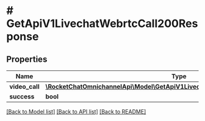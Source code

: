 # # GetApiV1LivechatWebrtcCall200Response

## Properties

Name | Type | Description | Notes
------------ | ------------- | ------------- | -------------
**video_call** | [**\RocketChatOmnichannelApi\Model\GetApiV1LivechatWebrtcCall200ResponseVideoCall**](GetApiV1LivechatWebrtcCall200ResponseVideoCall.md) |  | [optional]
**success** | **bool** |  | [optional]

[[Back to Model list]](../../README.md#models) [[Back to API list]](../../README.md#endpoints) [[Back to README]](../../README.md)
